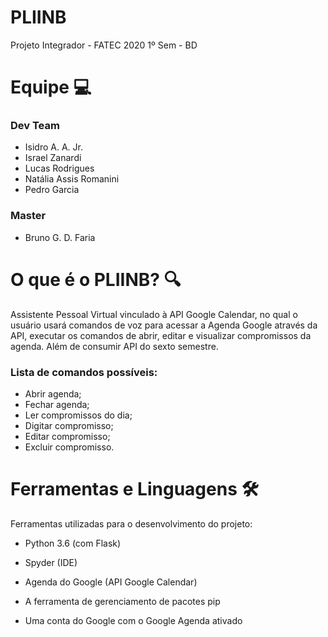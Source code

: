 # PLIINB
Projeto Integrador - FATEC 2020 1º Sem - BD

# **Equipe  💻**

### **Dev Team**

 - Isidro A. A. Jr. 
 - Israel Zanardi
 - Lucas Rodrigues
 - Natália Assis Romanini
 - Pedro Garcia

### **Master**

 - Bruno G. D. Faria

# **O que é o PLIINB? 🔍**
Assistente Pessoal Virtual vinculado à API Google Calendar, no qual o usuário usará comandos de voz para acessar a Agenda Google através da API, executar os comandos de abrir, editar e visualizar compromissos da agenda. Além de consumir API do sexto semestre.

### **Lista de comandos possíveis:**

 -  Abrir agenda;
 - Fechar agenda;
 - Ler compromissos do dia;
 - Digitar compromisso;
 - Editar compromisso;
 - Excluir compromisso.

# **Ferramentas e Linguagens** 🛠️ 
Ferramentas utilizadas para o desenvolvimento do projeto:

- Python 3.6 (com Flask)

- Spyder (IDE)

- Agenda do Google (API Google Calendar)

- A ferramenta de gerenciamento de pacotes pip

- Uma conta do Google com o Google Agenda ativado
